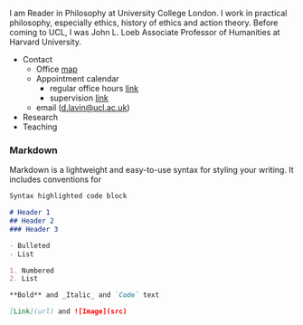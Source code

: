 I am Reader in Philosophy at University College London. I work in practical philosophy, especially ethics, history of ethics and action theory. Before coming to UCL, I was John L. Loeb Associate Professor of Humanities at Harvard University.

- Contact
  + Office [map](http://www.ucl.ac.uk/maps/33-35-torrington-place)
  + Appointment calendar   
    * regular office hours [link](http://www.supersaas.com/schedule/DouglasLavin/OfficeHoursUCL)
    * supervision [link](http://www.supersaas.com/schedule/DouglasLavin/SupervisionUCL)
  + email (d.lavin@ucl.ac.uk)
- Research
- Teaching


### Markdown
Markdown is a lightweight and easy-to-use syntax for styling your writing. It includes conventions for

```markdown
Syntax highlighted code block

# Header 1
## Header 2
### Header 3

- Bulleted
- List

1. Numbered
2. List

**Bold** and _Italic_ and `Code` text

[Link](url) and ![Image](src)
```
